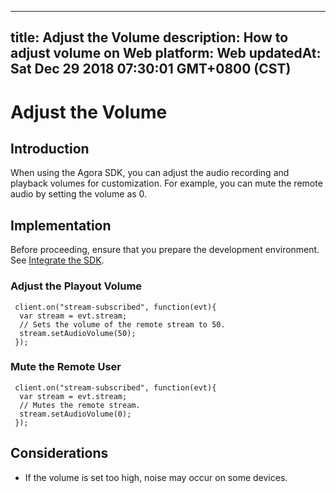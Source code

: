 
---
title: Adjust the Volume
description: How to adjust volume on Web
platform: Web
updatedAt: Sat Dec 29 2018 07:30:01 GMT+0800 (CST)
---
# Adjust the Volume
## Introduction
When using the Agora SDK, you can adjust the audio recording and playback volumes for customization. For example, you can mute the remote audio by setting the volume as 0.
## Implementation
Before proceeding, ensure that you prepare the development environment. See [Integrate the SDK](../../en/Voice/web_prepare.md).

### Adjust the Playout Volume

```
 client.on("stream-subscribed", function(evt){
  var stream = evt.stream;
  // Sets the volume of the remote stream to 50.
  stream.setAudioVolume(50);
 });
```

### Mute the Remote User

```
 client.on("stream-subscribed", function(evt){
  var stream = evt.stream;
  // Mutes the remote stream.
  stream.setAudioVolume(0);
 });
```

## Considerations

- If the volume is set too high, noise may occur on some devices.
